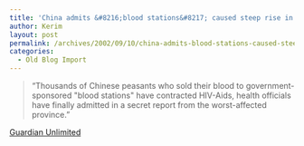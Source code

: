```yaml
---
title: 'China admits &#8216;blood stations&#8217; caused steep rise in Aids'
author: Kerim
layout: post
permalink: /archives/2002/09/10/china-admits-blood-stations-caused-steep-rise-in-aids/
categories:
  - Old Blog Import
---
```


>   &#8220;Thousands of Chinese peasants who sold their blood to government-sponsored "blood stations" have contracted HIV-Aids, health officials have finally admitted in a secret report from the worst-affected province.&#8221;


<a href="http://www.guardian.co.uk/international/story/0,3604,788999,00.html" onclick="_gaq.push(['_trackEvent', 'outbound-article', 'http://www.guardian.co.uk/international/story/0,3604,788999,00.html', 'Guardian Unlimited']);" >Guardian Unlimited</a>

